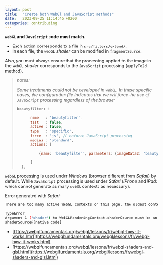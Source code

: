 ```yaml
---
layout: post
title:  "Create both WebGl and JavaScript methods"
date:   2023-09-25 11:14:45 +0200
categories: contributing
---
```


**`webGL` and `JavaScript` code must match.**

* Each action corresponds to a file in `src/filters/extend/`.
* In each file, the `webGL` _shader_ can be modified in `fragmentSource`.

Also, you must always ensure that the processing applied to the image in the `webGL` _shader_ corresponds to the `JavaScript` processing (`applyTo2d` method).

> *notes:*
>
> *Some treatments could not be developed in `webGL`.*
> *In these specific cases, the configuration file indicates that we will force the use of `JavaScript` processing regardless of the browser*
>
>``` javascript
> beautyfilter: {
>
> 		name   : 'beautyfilter',
> 		test   : false,
> 		active : false,
> 		type   : 'specific',
> 		force  : 'js', // enforce JavaScript processing
> 		medias : 'standard',
> 		actions: [
>
> 			{name: 'beautyfilter', parameters: {imageData2: 'beauty.png'}}
>
> 		]
> 	},
>
>```

`webGL` processing is used under _Windows_ (browser different from _Safari_) by default. While `JavaScript` processing is used under _Safari_ (_iPhone_ and _iPad_: which cannot generate as many `webGL` contexts as necessary).

Error generated with _Safari_

```bash
There are too many active WebGL contexts on this page, the oldest context will be lost.

TypeError
Argument 1 ('shader') to WebGLRenderingContext.shaderSource must be an instance of WebGLShader
shaderSource@[native code]
```
- [https://webglfundamentals.org/webgl/lessons/fr/webgl-how-it-works.html](https://webglfundamentals.org/webgl/lessons/fr/webgl-how-it-works.html)
- [https://webglfundamentals.org/webgl/lessons/fr/webgl-shaders-and-glsl.html](https://webglfundamentals.org/webgl/lessons/fr/webgl-shaders-and-glsl.html)
